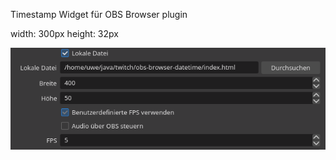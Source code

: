 Timestamp Widget für OBS Browser plugin

width: 300px
height: 32px

![obs browser einstellungen](https://github.com/Calitobundo/obs-browser-timestamp/blob/main/images/obs_browser_einstellung.png?raw=true)
